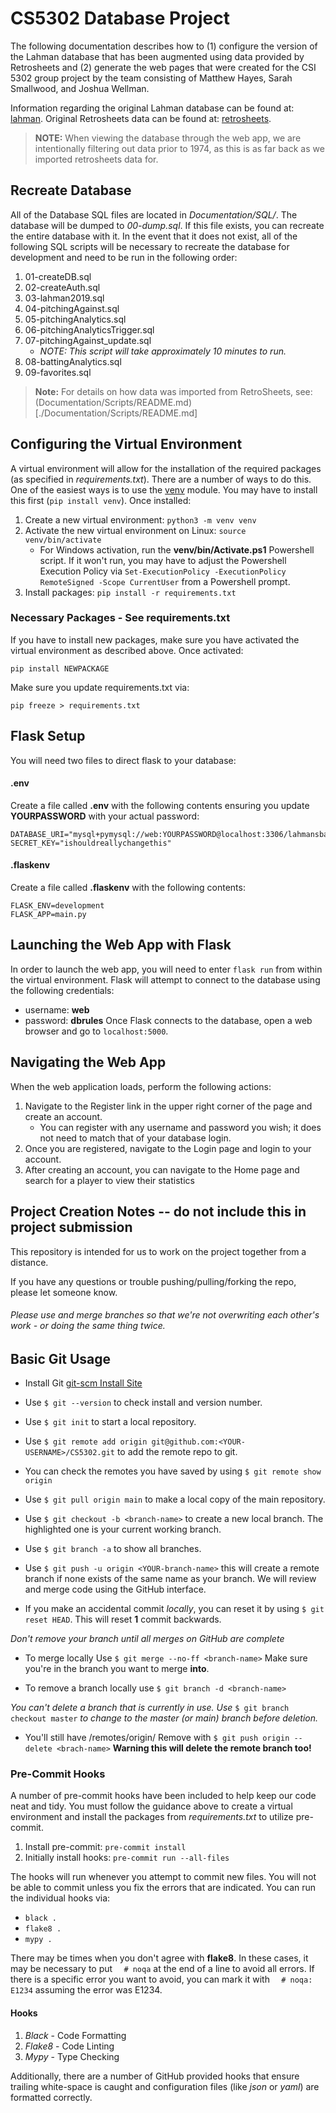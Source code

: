 # CS5302 Database Project
The following documentation describes how to (1) configure the version of the Lahman database that has been augmented using data provided by Retrosheets and (2) generate the web pages that were created for the CSI 5302 group project by the team consisting of Matthew Hayes, Sarah Smallwood, and Joshua Wellman.

Information regarding the original Lahman database can be found at: [lahman](https://www.seanlahman.com/files/database/readme2017.txt).
Original Retrosheets data can be found at: [retrosheets](https://retrosheet.org/).

> **NOTE:** When viewing the database through the web app, we are intentionally filtering out data prior to 1974, as this is as far back as we imported retrosheets data for.

## Recreate Database
All of the Database SQL files are located in *Documentation/SQL/*. The database will be dumped to *00-dump.sql*. If this file exists, you can recreate the entire database with it. In the event that it does not exist, all of the following SQL scripts will be necessary to recreate the database for development and need to be run in the following order:
1. 01-createDB.sql
1. 02-createAuth.sql
1. 03-lahman2019.sql
1. 04-pitchingAgainst.sql
1. 05-pitchingAnalytics.sql
1. 06-pitchingAnalyticsTrigger.sql
1. 07-pitchingAgainst_update.sql
   * *NOTE: This script will take approximately 10 minutes to run.*
1. 08-battingAnalytics.sql
1. 09-favorites.sql

> **Note:** For details on how data was imported from RetroSheets, see: (Documentation/Scripts/README.md)[./Documentation/Scripts/README.md]

## Configuring the Virtual Environment
A virtual environment will allow for the installation of the required packages (as specified in *requirements.txt*). There are a number of ways to do this. One of the easiest ways is to use the [venv](https://docs.python.org/3/library/venv.html) module. You may have to install this first (`pip install venv`). Once installed:
1. Create a new virtual environment: `python3 -m venv venv`
1. Activate the new virtual environment on Linux: `source venv/bin/activate`
	* For Windows activation, run the **venv/bin/Activate.ps1** Powershell script.  If it won't run, you may have to adjust the Powershell Execution Policy via `Set-ExecutionPolicy -ExecutionPolicy RemoteSigned -Scope CurrentUser` from a Powershell prompt.
1. Install packages: `pip install -r requirements.txt`

### Necessary Packages - See requirements.txt
If you have to install new packages, make sure you have activated the virtual environment as described above.  Once activated:

```pip
pip install NEWPACKAGE
```

Make sure you update requirements.txt via:

```pip
pip freeze > requirements.txt
```

## Flask Setup
You will need two files to direct flask to your database:

#### .env
Create a file called **.env** with the following contents ensuring you update **YOURPASSWORD** with your actual password:

```text
DATABASE_URI="mysql+pymysql://web:YOURPASSWORD@localhost:3306/lahmansbaseballdb"
SECRET_KEY="ishouldreallychangethis"
```

#### .flaskenv
Create a file called **.flaskenv** with the following contents:

```
FLASK_ENV=development
FLASK_APP=main.py
```

## Launching the Web App with Flask
In order to launch the web app, you will need to enter `flask run` from within the virtual environment. Flask will attempt to connect to the database using the following credentials:
* username: **web**
* password: **dbrules**
Once Flask connects to the database, open a web browser and go to `localhost:5000`.

## Navigating the Web App
When the web application loads, perform the following actions:
1. Navigate to the Register link in the upper right corner of the page and create an account.
   * You can register with any username and password you wish; it does not need to match that of your database login.
1. Once you are registered, navigate to the Login page and login to your account.
1. After creating an account, you can navigate to the Home page and search for a player to view their statistics


## Project Creation Notes -- do not include this in project submission

This repository is intended for us to work on the project together from a distance.

If you have any questions or trouble pushing/pulling/forking the repo, please let someone know.



###### Please use and merge branches so that we're not overwriting each other's work - or doing the same thing twice.

## Basic Git Usage

- Install Git [git-scm Install Site](https://git-scm.com/book/en/v2/Getting-Started-Installing-Git)

- Use `$ git --version` to check install and version number.

- Use `$ git init` to start a local repository.

- Use `$ git remote add origin git@github.com:<YOUR-USERNAME>/CS5302.git` to add the remote repo to git.

- You can check the remotes you have saved by using `$ git remote show origin`

- Use `$ git pull origin main` to make a local copy of the main repository.

- Use `$ git checkout -b <branch-name>` to create a new local branch. The highlighted one is your current working branch.

- Use `$ git branch -a` to show all branches.

- Use `$ git push -u origin <YOUR-branch-name>` this will create a remote branch if none exists of the same name as your branch. We will review and merge code using the GitHub interface.

- If you make an accidental commit *locally*, you can reset it by using `$ git reset HEAD`. This will reset **1** commit backwards.

*Don't remove your branch until all merges on GitHub are complete*

- To merge locally Use `$ git merge --no-ff <branch-name>` Make sure you're in the branch you want to merge **into**.

- To remove a branch locally use `$ git branch -d <branch-name>`

*You can't delete a branch that is currently in use. Use* `$ git branch checkout master` *to change to the master (or main) branch before deletion.*

- You'll still have /remotes/origin/<branch-name> Remove with `$ git push origin --delete <brach-name>` **Warning this will delete the remote branch too!**

### Pre-Commit Hooks
A number of pre-commit hooks have been included to help keep our code neat and tidy. You must follow the guidance above to create a virtual environment and install the packages from *requirements.txt* to utilize pre-commit.

1. Install pre-commit: `pre-commit install`
1. Initially install hooks: `pre-commit run --all-files`

The hooks will run whenever you attempt to commit new files. You will not be able to commit unless you fix the errors that are indicated. You can run the individual hooks via:

* `black .`
* `flake8 .`
* `mypy .`

There may be times when you don't agree with **flake8**.  In these cases, it may be necessary to put `  # noqa` at the end of a line to avoid all errors.  If there is a specific error you want to avoid, you can mark it with `  # noqa: E1234` assuming the error was E1234.

#### Hooks
1. *Black* - Code Formatting
1. *Flake8* - Code Linting
1. *Mypy* - Type Checking

Additionally, there are a number of GitHub provided hooks that ensure trailing white-space is caught and configuration files (like *json* or *yaml*) are formatted correctly.
